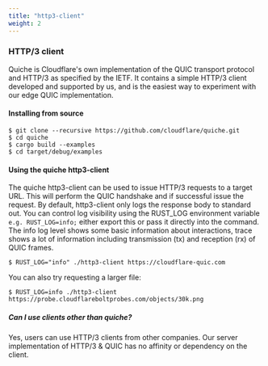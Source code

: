 ```yaml
---
title: "http3-client"
weight: 2
---
```


### HTTP/3 client

Quiche is Cloudflare's own implementation of the QUIC transport protocol and HTTP/3 as specified by the IETF. It contains a simple HTTP/3 client developed and supported by us, and is the easiest way to experiment with our edge QUIC implementation.

#### Installing from source
```shell
$ git clone --recursive https://github.com/cloudflare/quiche.git
$ cd quiche
$ cargo build --examples
$ cd target/debug/examples
```
#### Using the quiche http3-client

The quiche http3-client can be used to issue HTTP/3 requests to a target URL. This will perform the QUIC handshake and if successful issue the request. By default, http3-client only logs the response body to standard out. You can control log visibility using the RUST_LOG environment variable `e.g. RUST_LOG=info;` either export this or pass it directly into the command. The info log level shows some basic information about interactions, trace shows a lot of information including transmission (tx) and reception (rx) of QUIC frames.

```shell
$ RUST_LOG="info" ./http3-client https://cloudflare-quic.com
```
You can also try requesting a larger file:

```shell
$ RUST_LOG=info ./http3-client https://probe.cloudflareboltprobes.com/objects/30k.png
```
##### Can I use clients other than quiche?

Yes, users can use HTTP/3 clients from other companies. Our server implementation of HTTP/3 & QUIC has no affinity or dependency on the client.
